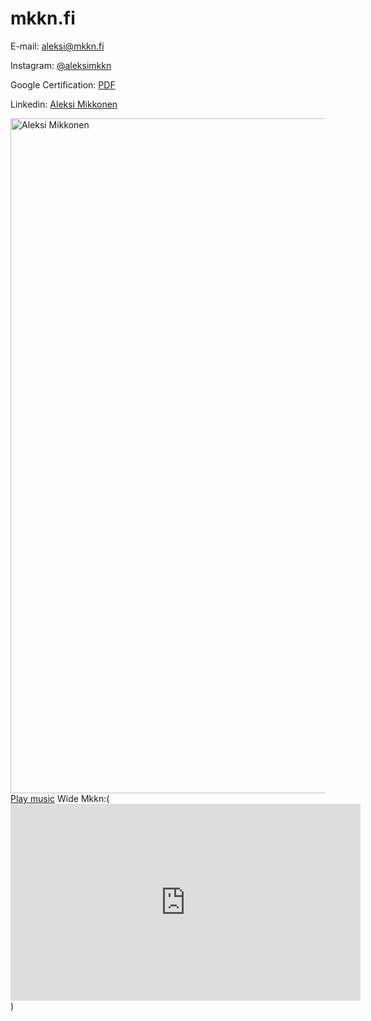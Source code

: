 # mkkn.fi


E-mail: [aleksi@mkkn.fi](mailto:aleksi@mkkn.fi)

Instagram: [@aleksimkkn](https://www.instagram.com/aleksimkkn/)

Google Certification: [PDF](https://mkkn.fi/Aleksi%20Mikkonen%2C%20Google%20Digital%20Marketing.pdf)

Linkedin: [Aleksi Mikkonen](https://fi.linkedin.com/in/aleksi-mikkonen-2b39051b4?trk=profile-badge)

<!DOCTYPE html>
<html>
   <head>
      <title>Aleksi Mikkonen</title>
   </head>

   <body>
      <img src="https://cdn.discordapp.com/attachments/610860693612396555/750247091049201675/aleksi.png" alt="Aleksi Mikkonen" width="2000"
         height="1080"> 
   <a href="C:\Users\aleks\Downloads\Wide_Putin_walking_but_hes_always_in_frame_full_version (1).mp3">Play music</a>
   </body>
 <html>
Wide Mkkn:(<iframe width="560" height="315" src="https://www.youtube.com/embed/evtzByeNxZw" frameborder="0" allow="accelerometer; autoplay; encrypted-media; gyroscope; picture-in-picture" allowfullscreen></iframe>)
   
